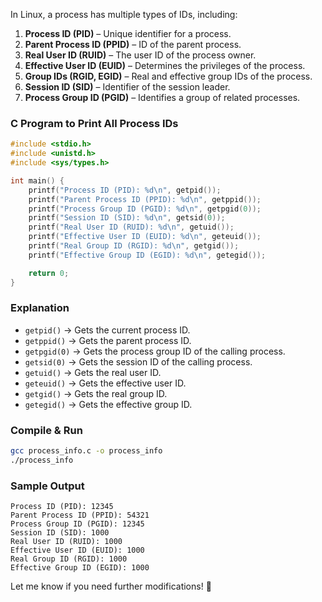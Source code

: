In Linux, a process has multiple types of IDs, including:  

1. **Process ID (PID)** – Unique identifier for a process.  
2. **Parent Process ID (PPID)** – ID of the parent process.  
3. **Real User ID (RUID)** – The user ID of the process owner.  
4. **Effective User ID (EUID)** – Determines the privileges of the process.  
5. **Group IDs (RGID, EGID)** – Real and effective group IDs of the process.  
6. **Session ID (SID)** – Identifier of the session leader.  
7. **Process Group ID (PGID)** – Identifies a group of related processes.  

### **C Program to Print All Process IDs**
```c
#include <stdio.h>
#include <unistd.h>
#include <sys/types.h>

int main() {
    printf("Process ID (PID): %d\n", getpid());
    printf("Parent Process ID (PPID): %d\n", getppid());
    printf("Process Group ID (PGID): %d\n", getpgid(0));
    printf("Session ID (SID): %d\n", getsid(0));
    printf("Real User ID (RUID): %d\n", getuid());
    printf("Effective User ID (EUID): %d\n", geteuid());
    printf("Real Group ID (RGID): %d\n", getgid());
    printf("Effective Group ID (EGID): %d\n", getegid());

    return 0;
}
```

### **Explanation**
- `getpid()` → Gets the current process ID.  
- `getppid()` → Gets the parent process ID.  
- `getpgid(0)` → Gets the process group ID of the calling process.  
- `getsid(0)` → Gets the session ID of the calling process.  
- `getuid()` → Gets the real user ID.  
- `geteuid()` → Gets the effective user ID.  
- `getgid()` → Gets the real group ID.  
- `getegid()` → Gets the effective group ID.  

### **Compile & Run**
```sh
gcc process_info.c -o process_info
./process_info
```

### **Sample Output**
```
Process ID (PID): 12345
Parent Process ID (PPID): 54321
Process Group ID (PGID): 12345
Session ID (SID): 1000
Real User ID (RUID): 1000
Effective User ID (EUID): 1000
Real Group ID (RGID): 1000
Effective Group ID (EGID): 1000
```

Let me know if you need further modifications! 🚀
